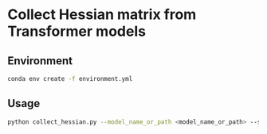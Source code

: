 # Collect Hessian matrix from Transformer models

## Environment

```bash
conda env create -f environment.yml
```

## Usage

```bash
python collect_hessian.py --model_name_or_path <model_name_or_path> --save_dir <save_dir>
```
